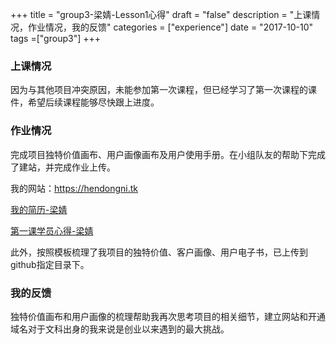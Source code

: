 +++
title = "group3-梁婧-Lesson1心得"
draft = "false"
description = "上课情况，作业情况，我的反馈"
categories = ["experience"]
date = "2017-10-10"
tags =["group3"]
+++

### 上课情况

因为与其他项目冲突原因，未能参加第一次课程，但已经学习了第一次课程的课件，希望后续课程能够尽快跟上进度。

### 作业情况

完成项目独特价值画布、用户画像画布及用户使用手册。在小组队友的帮助下完成了建站，并完成作业上传。<br/>
<p>我的网站：<a href="https://hendongni.tk">https://hendongni.tk</a></p>
<p><a href="http://x-camp.tk/post/group3/group3-hendongni-resume/">我的简历-梁婧</a></p>
<p><a href="http://x-camp.tk/post/group3/group3-hendongni-feel/">第一课学员心得-梁婧</a></p>

此外，按照模板梳理了我项目的独特价值、客户画像、用户电子书，已上传到github指定目录下。


### 我的反馈
独特价值画布和用户画像的梳理帮助我再次思考项目的相关细节，建立网站和开通域名对于文科出身的我来说是创业以来遇到的最大挑战。
